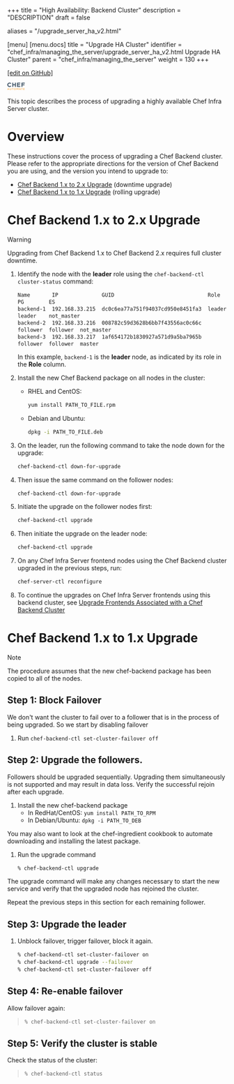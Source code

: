 +++
title = "High Availability: Backend Cluster"
description = "DESCRIPTION"
draft = false

aliases = "/upgrade_server_ha_v2.html"

[menu]
  [menu.docs]
    title = "Upgrade HA Cluster"
    identifier = "chef_infra/managing_the_server/upgrade_server_ha_v2.html Upgrade HA Cluster"
    parent = "chef_infra/managing_the_server"
    weight = 130
+++    

[\[edit on
GitHub\]](https://github.com/chef/chef-web-docs/blob/master/chef_master/source/upgrade_server_ha_v2.rst)

<img src="/images/chef_automate_full.png" width="40" height="17" alt="image" />

This topic describes the process of upgrading a highly available Chef
Infra Server cluster.

Overview
========

These instructions cover the process of upgrading a Chef Backend
cluster. Please refer to the appropriate directions for the version of
Chef Backend you are using, and the version you intend to upgrade to:

-   [Chef Backend 1.x to 2.x Upgrade](#chef-backend-1.x-to-2.x-upgrade)
    (downtime upgrade)
-   [Chef Backend 1.x to 1.x Upgrade](#chef-backend-1.x-to-1.x-upgrade)
    (rolling upgrade)

Chef Backend 1.x to 2.x Upgrade
===============================

<div class="warning" markdown="1">

<div class="admonition-title" markdown="1">

Warning

</div>

Upgrading from Chef Backend 1.x to Chef Backend 2.x requires full
cluster downtime.

</div>

1.  Identify the node with the **leader** role using the
    `chef-backend-ctl cluster-status` command:

    ``` none
    Name       IP              GUID                              Role      PG        ES
    backend-1  192.168.33.215  dc0c6ea77a751f94037cd950e8451fa3  leader    leader    not_master
    backend-2  192.168.33.216  008782c59d3628b6bb7f43556ac0c66c  follower  follower  not_master
    backend-3  192.168.33.217  1af654172b1830927a571d9a5ba7965b  follower  follower  master
    ```

    In this example, `backend-1` is the **leader** node, as indicated by
    its role in the **Role** column.

2.  Install the new Chef Backend package on all nodes in the cluster:

    -   RHEL and CentOS:

        ``` bash
        yum install PATH_TO_FILE.rpm
        ```

    -   Debian and Ubuntu:

        ``` bash
        dpkg -i PATH_TO_FILE.deb
        ```

3.  On the leader, run the following command to take the node down for
    the upgrade:

    ``` bash
    chef-backend-ctl down-for-upgrade
    ```

4.  Then issue the same command on the follower nodes:

    ``` bash
    chef-backend-ctl down-for-upgrade
    ```

5.  Initiate the upgrade on the follower nodes first:

    ``` bash
    chef-backend-ctl upgrade
    ```

6.  Then initiate the upgrade on the leader node:

    ``` bash
    chef-backend-ctl upgrade
    ```

7.  On any Chef Infra Server frontend nodes using the Chef Backend
    cluster upgraded in the previous steps, run:

    ``` bash
    chef-server-ctl reconfigure
    ```

8.  To continue the upgrades on Chef Infra Server frontends using this
    backend cluster, see [Upgrade Frontends Associated with a Chef
    Backend
    Cluster](https://docs.chef.io/install_server_ha.html#upgrading-chef-server-on-the-frontend-machines)

Chef Backend 1.x to 1.x Upgrade
===============================

<div class="note" markdown="1">

<div class="admonition-title" markdown="1">

Note

</div>

The procedure assumes that the new chef-backend package has been copied
to all of the nodes.

</div>

Step 1: Block Failover
----------------------

We don't want the cluster to fail over to a follower that is in the
process of being upgraded. So we start by disabling failover

1.  Run `chef-backend-ctl set-cluster-failover off`

Step 2: Upgrade the followers.
------------------------------

Followers should be upgraded sequentially. Upgrading them simultaneously
is not supported and may result in data loss. Verify the successful
rejoin after each upgrade.

1.  Install the new chef-backend package
    -   In RedHat/CentOS: `yum install PATH_TO_RPM`
    -   In Debian/Ubuntu: `dpkg -i PATH_TO_DEB`

You may also want to look at the chef-ingredient cookbook to automate
downloading and installing the latest package.

1.  Run the upgrade command

    ``` bash
    % chef-backend-ctl upgrade
    ```

The upgrade command will make any changes necessary to start the new
service and verify that the upgraded node has rejoined the cluster.

Repeat the previous steps in this section for each remaining follower.

Step 3: Upgrade the leader
--------------------------

1.  Unblock failover, trigger failover, block it again.

    ``` bash
    % chef-backend-ctl set-cluster-failover on
    % chef-backend-ctl upgrade --failover
    % chef-backend-ctl set-cluster-failover off
    ```

Step 4: Re-enable failover
--------------------------

Allow failover again:

> ``` bash
> % chef-backend-ctl set-cluster-failover on
> ```

Step 5: Verify the cluster is stable
------------------------------------

Check the status of the cluster:

> ``` bash
> % chef-backend-ctl status
> ```
